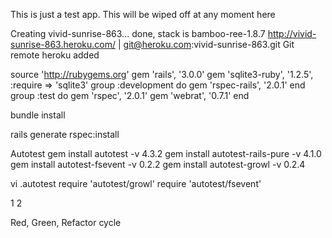 This is just a test app.
This will be wiped off at any moment
here

Creating vivid-sunrise-863... done, stack is bamboo-ree-1.8.7
http://vivid-sunrise-863.heroku.com/ | git@heroku.com:vivid-sunrise-863.git
Git remote heroku added


source 'http://rubygems.org'
gem 'rails', '3.0.0'
gem 'sqlite3-ruby', '1.2.5', :require => 'sqlite3'
group :development do
gem 'rspec-rails', '2.0.1'
end
group :test do
gem 'rspec', '2.0.1'
gem 'webrat', '0.7.1'
end


bundle install

rails generate rspec:install


Autotest
gem install autotest -v 4.3.2
gem install autotest-rails-pure -v 4.1.0
gem install autotest-fsevent -v 0.2.2
gem install autotest-growl -v 0.2.4


vi .autotest
require 'autotest/growl'
require 'autotest/fsevent'


1
2

Red, Green, Refactor cycle
